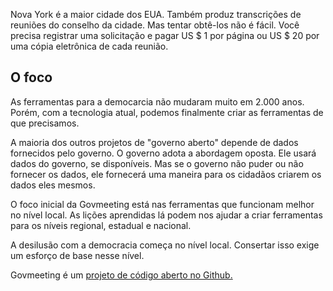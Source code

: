 <p> Nova York é a maior cidade dos EUA. Também produz transcrições de reuniões do conselho da cidade. Mas tentar obtê-los não é fácil. Você precisa registrar uma solicitação e pagar US $ 1 por página ou US $ 20 por uma cópia eletrônica de cada reunião. </p>
<h2> O foco </h2>
<p> As ferramentas para a democarcia não mudaram muito em 2.000 anos. Porém, com a tecnologia atual, podemos finalmente criar as ferramentas de que precisamos. </p>

<p> A maioria dos outros projetos de "governo aberto" depende de dados fornecidos pelo governo. O governo adota a abordagem oposta. Ele usará dados do governo, se disponíveis. Mas se o governo não puder ou não fornecer os dados, ele fornecerá uma maneira para os cidadãos criarem os dados eles mesmos. </p>

<p> O foco inicial da Govmeeting está nas ferramentas que funcionam melhor no nível local. As lições aprendidas lá podem nos ajudar a criar ferramentas para os níveis regional, estadual e nacional. </p>

<p> A desilusão com a democracia começa no nível local. Consertar isso exige um esforço de base nesse nível. </p>

<p> Govmeeting é um <a href="https://github.com/govmeeting/govmeeting">projeto de código aberto no Github.</a> </p>
